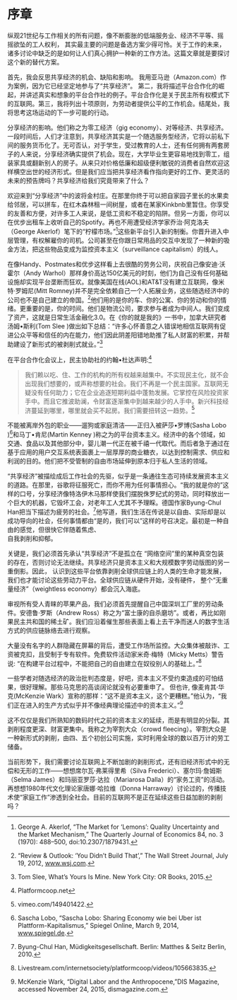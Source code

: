 # 序章

纵观21世纪与工作相关的所有问题，像不断膨胀的低端服务业、经济不平等、摇摇欲坠的工人权利， 其实最主要的问题是备选方案少得可怜。关于工作的未来，诸多讨论中缺乏的是如何让人们真心拥护一种新的工作方法。这篇文章就是要探讨这个新的替代方案。

首先，我会反思共享经济的机会、缺陷和影响。 我用亚马逊（Amazon.com）作为案例，因为它已经坚定地参与了“共享经济”。 第二，我将描述平台合作化的崛起，并讲述真实和想象的平台合作社的例子。平台合作化是关于民主所有权模式下的互联网。第三，我将列出十项原则，为劳动者提供公平的工作机会。结尾处，我将思考这场运动的下一步可能的行动。

分享经济的影响。他们称之为零工经济（gig economy）、对等经济、共享经济。一段时间后，人们才注意到，共享经济其实是一个随选服务型经济，它将以前私下间的服务货币化了。无可否认，对于学生，受过教育的人士，还有任何拥有两套房子的人来说，分享经济确实提供了机会。现在，大学毕业生更容易地找到零工，组装家具或翻新别人的房子。从来只对价格低廉和超级便利敏锐的消费者自然欢迎这样横空出世的经济形式。但是我们应当把共享经济看作指向更好的工作、更灵活的未来的预告牌吗？共享经济给我们究竟带来了什么？

欢迎来到“分享经济”中的波将金村庄。在那里你终于可以把自家园子里长的水果卖给邻居，可以拼车，在红木森林租一间树屋，或者在某家Kinkbnb里暂住。你享受的友善和方便，对许多工人来说，是低工资和不稳定的陷阱。但另一方面，你可以在优步出租车上收听自己的Spotify。再也不用遭受经济学家乔治·阿克洛夫（George Akerlof）笔下的“柠檬市场。”[^1]这些新平台引入新的制衡。你晋升进入中层管理，有权解雇你的司机。公司甚至在你跟日常用品的交互中发现了一种新的吸金方法，把这些物品变成为监控资本主义（surveillance capitalism）的线人。

在像Handy、Postmates和优步这样看上去很酷的劳务公司，庆祝自己像安迪·沃霍尔（Andy Warhol）那样身价高达150亿美元的时刻，他们为自己没有任何基础设施却实现平台垄断而狂欢。就像美国在线\(AOL\)和AT&T没有建立互联网，像米特·罗姆尼\(Mitt Romney\)并不是完全依赖自己一个人拓展业务，这些随选经济中的公司也不是自己建立的帝国。[^2]他们用的是你的车、你的公寓、你的劳动和你的情绪。更重要的是，你的时间。他们是物流公司，要求参与者成为中间人。我们变成了资产，这就是日常生活金融化3.0。在《你的就是我的》一书中，加拿大研究者汤姆•斯利\(Tom Slee \)做出如下总结：“许多心怀善意之人错误地相信互联网有促进公众平等和信任的内在能力，他们因此阴差阳错地助推了私人财富的积累，并帮助建设了新形式的被剥削式就业。”[^3]

在平台合作化会议上，民主协助社的约翰•杜达声明:[^4]

> 我们赖以吃、住、工作的机构的所有权越来越集中。不实现民主化，就不会出现我们想要的，或声称想要的社会。我们不再是一个民主国家。互联网无疑没有任何助力；它在企业追逐短期利益中蓬勃发展。它掌控在风险投资家手中。而且它推波助澜，令财富逐渐集中到越来越少的人手中。新兴科技经济蔓延到哪里，哪里就会买不起房。我们需要扭转这一趋势。[^5]

不能被离岸外包的职业——遛狗或家庭清洁——正归入被萨莎•罗博\(Sasha Lobo \)[^6]和马丁•肯尼\(Martin Kenney \)称之为的平台资本主义。经济中的各个领域，如交通、食品以及其他部分中，婴儿潮一代正在被千禧一代取代。而后者急于通过在基于应用的用户交互系统表面裹上一层厚厚的商业糖衣，以达到控制需求、供应和利润的目的。他们把不受管制的自由市场延伸到原本归于私人生活的领域。

“共享经济”被描绘成后工作社会的先驱，似乎是一条通往生态可持续发展资本主义的道路。在那里，谷歌将征服死亡，而你不用为任何事情担心。“我的就是你的”这样的口号，分享经济像特洛伊木马那样使我们摆脱侏罗纪式的劳动，同时释放出一个巨大的机器，它毁坏工会，对老年工人尤其不予理睬。德国作家Byung-Chul Han把当下描述为疲劳的社会。[^7]他写道，我们生活在传说是以自由、实际却是以成功导向的社会，任何事情都由“是的，我们可以”这样的号召决定。最初是一种自由的感觉，但很快它伴随着焦虑、  
自我剥削和抑郁。

关键是，我们必须首先承认“共享经济”不是孤立在 “网络空间”里的某种真空包装的存在，否则讨论无法继续。共享经济只是资本主义和大规模数字劳动版图的另一重倒影。因此， 认识到这些平台依靠剥削全球供应链上的人类的生命才能发展，我们也才能讨论这些劳动力平台。全球供应链从硬件开始，没有硬件， 整个“无重量经济”（weightless economy）都会沉入海底。

审视所有受人青睐的苹果产品，我们必须首先提醒自己中国深圳工厂里的劳动条件。安德鲁·罗斯（Andrew Ross）称之为“富士康的自杀磨坊”。或者，再比如刚果民主共和国的稀土矿。我们应沿着催生那些表面上看上去干净而迷人的数字生活方式的供应链脉络去进行观察。

大量没有名字的人群隐藏在屏幕的背后，遭受工作场所监控。大众集体被敲诈、工资被克扣，且受制于专有软件。免费软件活动家米奇·梅特（Micky Metts）警告说: “在构建平台过程中，不能把自己的自由建立在奴役别人的基础上。”[^8]

一些学者对随选经济的政治批判态度是，好吧，资本主义不受约束造成的可怕结果，很好理解。那些马克思的高谈阔论就没有必要重申了。 但也许, 像麦肯其·华克\(McKenzie Wark）宣称的那样：“这不是资本主义，这个更糟糕。”他认为，“我们正在进入的生产方式似乎并不像经典理论描述中的资本主义。”[^9]

这不仅仅是我们所熟知的数码时代之前的资本主义的延续，而是有明显的分裂。其剥削程度更深、财富更集中。我称之为宰割大众（crowd fleecing）。宰割大众是一种新形式的剥削，由四、五个初创公司实施，实时利用全球的数以百万计的劳工储备。

当前形势下，我们需要讨论互联网上不断加剧的剥削形式，还有旧经济形式中的无偿和无形的工作——想想席尔瓦·弗莱得里希（Silva Frederici）、塞尔玛·詹姆斯（Selma James）和玛丽亚罗莎·达拉（Mariarosa Dalla）的“家务工资”的活动。再想想1980年代文化理论家唐娜·哈拉维（Donna Harraway）讨论过的，传播技术使“家庭工作”渗透到全社会。目前的互联网不是正在延续这些日益加剧的剥削吗？

[^1]: George A. Akerlof, “The Market for ‘Lemons’: Quality Uncertainty and the Market Mechanism,” The Quarterly Journal of Economics 84, no. 3 \(1970\): 488–500, doi:10.2307/1879431.

[^2]: “Review & Outlook: ‘You Didn’t Build That’,” The Wall Street Journal, July 19, 2012, www.wsj.com.

[^3]: Tom Slee, What’s Yours Is Mine. New York City: OR Books, 2015.

[^4]: Platformcoop.net

[^5]: vimeo.com/149401422.

[^6]: Sascha Lobo, “Sascha Lobo: Sharing Economy wie bei Uber ist Plattform-Kapitalismus,” Spiegel Online, March 9, 2014, www.spiegel.de.

[^7]: Byung-Chul Han, Müdigkeitsgesellschaft. Berlin: Matthes & Seitz Berlin, 2010.

[^8]: Livestream.com/internetsociety/platformcoop/videos/105663835.

[^9]: McKenzie Wark, “Digital Labor and the Anthropocene,”DIS Magazine, accessed November 24, 2015, dismagazine.com.

